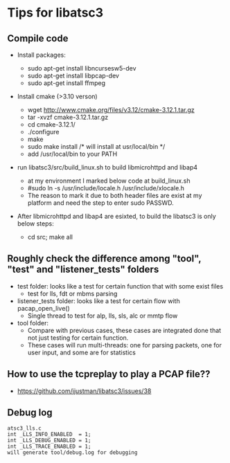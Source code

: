 # Tips for libatsc3 
## Compile code
* Install packages: 
  * sudo apt-get install libncursesw5-dev
  * sudo apt-get install libpcap-dev 
  * sudo apt-get install ffmpeg 
  
* Install cmake (>3.10 verson)
  * wget http://www.cmake.org/files/v3.12/cmake-3.12.1.tar.gz 
  * tar -xvzf cmake-3.12.1.tar.gz 
  * cd cmake-3.12.1/ 
  * ./configure 
  * make 
  * sudo make install   /* will install at usr/local/bin */ 
  * add /usr/local/bin to your PATH 
* run libatsc3/src/build_linux.sh to build libmicrohttpd and libap4
  * at my environment I marked below code at build_linux.sh 
  * #sudo ln -s /usr/include/locale.h /usr/include/xlocale.h 
  * The reason to mark it due to both header files are exist at my platform and need the step to enter sudo PASSWD.
* After libmicrohttpd and libap4 are esixted, to build the libatsc3 is only below steps:
  * cd src; make all
  
## Roughly check the difference among "tool", "test" and "listener_tests" folders
* test folder: looks like a test for certain function that with some exist files
  * test for lls, fdt or mbms parsing
* listener_tests folder: looks like a test for certain flow with pacap_open_live()
  * Single thread to test for alp, lls, sls, alc or mmtp flow
* tool folder: 
  * Compare with previous cases, these cases are integrated done that not just testing for certain function.
  * These cases will run multi-threads: one for parsing packets, one for user input, and some are for statistics

## How to use the tcpreplay to play a PCAP file??
 * https://github.com/jjustman/libatsc3/issues/38

## Debug log
    atsc3_lls.c
    int _LLS_INFO_ENABLED  = 1;
    int _LLS_DEBUG_ENABLED = 1;
    int _LLS_TRACE_ENABLED = 1;
    will generate tool/debug.log for debugging
    
